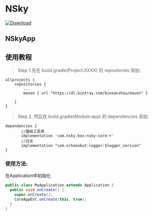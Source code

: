 # NSky 
[ ![Download](https://api.bintray.com/packages/bineanzhou/maven/com.nsky.box%3Acore/images/download.svg?version=1.0.1) ](https://bintray.com/bineanzhou/maven/com.nsky.box%3Acore/1.0.1/link)
## NSkyApp

## 使用教程

> Step 1.先在 build.gradle(Project:XXXX) 的 repositories 添加:
```
allprojects {
	repositories {
		...
		maven { url "https://dl.bintray.com/bineanzhou/maven" }
		
	}
}
```
> Step 2. 然后在 build.gradle(Module:app) 的 dependencies 添加:
```
dependencies {
       //基础工具库
       implementation 'com.nsky.box:nsky-core:+'
       //日志
       implementation "com.orhanobut:logger:$logger_version"
}
```
### 使用方法:
在Application中初始化           
```java
public class MyApplication extends Application {
  public void onCreate() {
    super.onCreate();
    CoreAppExt.onCreate(this, true);
  }
}
```